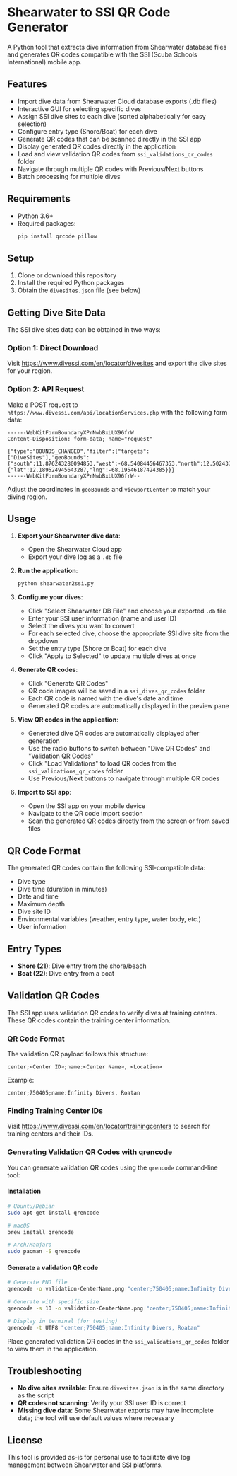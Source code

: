 # Shearwater to SSI QR Code Generator

A Python tool that extracts dive information from Shearwater database files and generates QR codes compatible with the SSI (Scuba Schools International) mobile app.

## Features

- Import dive data from Shearwater Cloud database exports (.db files)
- Interactive GUI for selecting specific dives
- Assign SSI dive sites to each dive (sorted alphabetically for easy selection)
- Configure entry type (Shore/Boat) for each dive
- Generate QR codes that can be scanned directly in the SSI app
- Display generated QR codes directly in the application
- Load and view validation QR codes from `ssi_validations_qr_codes` folder
- Navigate through multiple QR codes with Previous/Next buttons
- Batch processing for multiple dives

## Requirements

- Python 3.6+
- Required packages:
  ```bash
  pip install qrcode pillow
  ```

## Setup

1. Clone or download this repository
2. Install the required Python packages
3. Obtain the `divesites.json` file (see below)

## Getting Dive Site Data

The SSI dive sites data can be obtained in two ways:

### Option 1: Direct Download
Visit https://www.divessi.com/en/locator/divesites and export the dive sites for your region.

### Option 2: API Request
Make a POST request to `https://www.divessi.com/api/locationServices.php` with the following form data:

```
------WebKitFormBoundaryXPrNwbBxLUX96frW
Content-Disposition: form-data; name="request"

{"type":"BOUNDS_CHANGED","filter":{"targets":["DiveSites"],"geoBounds":{"south":11.876243280094853,"west":-68.54084456467353,"north":12.502437021293536,"east":-67.85007918381416},"viewportCenter":{"lat":12.189524945643287,"lng":-68.19546187424385}}}
------WebKitFormBoundaryXPrNwbBxLUX96frW--
```

Adjust the coordinates in `geoBounds` and `viewportCenter` to match your diving region.

## Usage

1. **Export your Shearwater dive data**:
   - Open the Shearwater Cloud app
   - Export your dive log as a `.db` file

2. **Run the application**:
   ```bash
   python shearwater2ssi.py
   ```

3. **Configure your dives**:
   - Click "Select Shearwater DB File" and choose your exported `.db` file
   - Enter your SSI user information (name and user ID)
   - Select the dives you want to convert
   - For each selected dive, choose the appropriate SSI dive site from the dropdown
   - Set the entry type (Shore or Boat) for each dive
   - Click "Apply to Selected" to update multiple dives at once

4. **Generate QR codes**:
   - Click "Generate QR Codes"
   - QR code images will be saved in a `ssi_dives_qr_codes` folder
   - Each QR code is named with the dive's date and time
   - Generated QR codes are automatically displayed in the preview pane

5. **View QR codes in the application**:
   - Generated dive QR codes are automatically displayed after generation
   - Use the radio buttons to switch between "Dive QR Codes" and "Validation QR Codes"
   - Click "Load Validations" to load QR codes from the `ssi_validations_qr_codes` folder
   - Use Previous/Next buttons to navigate through multiple QR codes

6. **Import to SSI app**:
   - Open the SSI app on your mobile device
   - Navigate to the QR code import section
   - Scan the generated QR codes directly from the screen or from saved files

## QR Code Format

The generated QR codes contain the following SSI-compatible data:
- Dive type
- Dive time (duration in minutes)
- Date and time
- Maximum depth
- Dive site ID
- Environmental variables (weather, entry type, water body, etc.)
- User information

## Entry Types

- **Shore (21)**: Dive entry from the shore/beach
- **Boat (22)**: Dive entry from a boat

## Validation QR Codes

The SSI app uses validation QR codes to verify dives at training centers. These QR codes contain the training center information.

### QR Code Format

The validation QR payload follows this structure:
```
center;<Center ID>;name:<Center Name>, <Location>
```

Example:
```
center;750405;name:Infinity Divers, Roatan
```

### Finding Training Center IDs

Visit https://www.divessi.com/en/locator/trainingcenters to search for training centers and their IDs.

### Generating Validation QR Codes with qrencode

You can generate validation QR codes using the `qrencode` command-line tool:

#### Installation
```bash
# Ubuntu/Debian
sudo apt-get install qrencode

# macOS
brew install qrencode

# Arch/Manjaro
sudo pacman -S qrencode
```

#### Generate a validation QR code
```bash
# Generate PNG file
qrencode -o validation-CenterName.png "center;750405;name:Infinity Divers, Roatan"

# Generate with specific size
qrencode -s 10 -o validation-CenterName.png "center;750405;name:Infinity Divers, Roatan"

# Display in terminal (for testing)
qrencode -t UTF8 "center;750405;name:Infinity Divers, Roatan"
```

Place generated validation QR codes in the `ssi_validations_qr_codes` folder to view them in the application.

## Troubleshooting

- **No dive sites available**: Ensure `divesites.json` is in the same directory as the script
- **QR codes not scanning**: Verify your SSI user ID is correct
- **Missing dive data**: Some Shearwater exports may have incomplete data; the tool will use default values where necessary

## License

This tool is provided as-is for personal use to facilitate dive log management between Shearwater and SSI platforms.